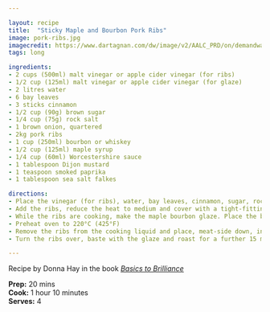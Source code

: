 ```yaml
---

layout: recipe
title:  "Sticky Maple and Bourbon Pork Ribs"
image: pork-ribs.jpg
imagecredit: https://www.dartagnan.com/dw/image/v2/AALC_PRD/on/demandware.static/-/Sites-dartagnan-Library/default/dwc17e8fde/images/content/bourbon-brown-sugar-barbecue-ribs-recipe.jpg
tags: long

ingredients:
- 2 cups (500ml) malt vinegar or apple cider vinegar (for ribs)
- 1/2 cup (125ml) malt vinegar or apple cider vinegar (for glaze)
- 2 litres water
- 6 bay leaves
- 3 sticks cinnamon
- 1/2 cup (90g) brown sugar
- 1/4 cup (75g) rock salt
- 1 brown onion, quartered
- 2kg pork ribs
- 1 cup (250ml) bourbon or whiskey
- 1/2 cup (125ml) maple syrup
- 1/4 cup (60ml) Worcestershire sauce
- 1 tablespoon Dijon mustard
- 1 teaspoon smoked paprika
- 1 tablespoon sea salt falkes

directions:
- Place the vinegar (for ribs), water, bay leaves, cinnamon, sugar, rock salt and onion in a large saucepan over high heat. Stir to combine and bring to the boil.
- Add the ribs, reduce the heat to medium and cover with a tight-fitting lid. Simmer for 30-40 minutes or until the pork is tender.
- While the ribs are cooking, make the maple bourbon glaze. Place the bourbon, maple syrup, vinegar (for glaze), Worcestershire sauce, mustard, paprika and salt flakes in a medium saucepan over medium heat. Stire to combine and bring to the boil. Reduce the heat to low and simmer for 8-10 minutes or until slightly reduced. Set aside. 
- Preheat oven to 220°C (425°F)
- Remove the ribs from the cooking liquid and place, meat-side down, in a large deep-sided ovenproof dish. Top with the glaze and roast for 15 minutes. 
- Turn the ribs over, baste with the glaze and roast for a further 15 minutes or until the pork is tender and the glaze is reduced. Brush with any remaining glaze and slice to serve.

---
```


Recipe by Donna Hay in the book *[Basics to Brilliance](https://www.booktopia.com.au/basics-to-brilliance-donna-hay/book/9781460751428.htm)*

**Prep:** 20 mins  
**Cook:** 1 hour 10 minutes  
**Serves:** 4